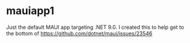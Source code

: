 # mauiapp1
Just the default MAUI app targeting .NET 9.0.  I created this to help get to the bottom of https://github.com/dotnet/maui/issues/23546
